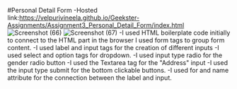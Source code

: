 #Personal Detail Form
-Hosted link:https://velpurivineela.github.io/Geekster-Assignments/Assignment3_Personal_Detail_Form/index.html
![Screenshot (66)](https://github.com/VelpuriVineela/Geekster-Assignments/assets/134683293/7a2837fb-c865-4abf-bca7-35c89d08392d)
![Screenshot (67)](https://github.com/VelpuriVineela/Geekster-Assignments/assets/134683293/ad935196-002a-4b24-bf70-bc875428d6ff)
-I used HTML boilerplate code initially to connect to the HTML part in the browser
I used form tags to group form content.
-I used label and input tags for the creation of different inputs
-I used select and option tags for dropdown.
-I used input type radio for the gender radio button
-I used the Textarea tag for the "Address" input
-I used the input type submit for the bottom clickable buttons.
-I used for and name attribute for the connection between the label and input.
